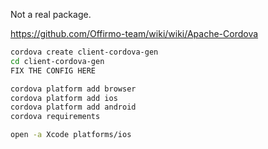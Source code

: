 Not a real package.

https://github.com/Offirmo-team/wiki/wiki/Apache-Cordova

```bash
cordova create client-cordova-gen
cd client-cordova-gen
FIX THE CONFIG HERE

cordova platform add browser
cordova platform add ios
cordova platform add android
cordova requirements

open -a Xcode platforms/ios
```
